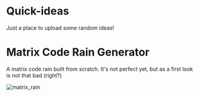 # Quick-ideas
Just a place to upload some random ideas!

# Matrix Code Rain Generator
A matrix code rain built from scratch. It's not perfect yet, but as a first look is not that bad (right?)

![matrix_rain](https://github.com/JVinuelas19/Quick-ideas/assets/111135343/2d2c947d-94b5-4a85-92e1-fed48ea3c7b4)
